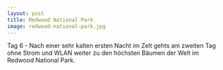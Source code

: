 ```yaml
---
layout: post
title: Redwood National Park
image: redwood-national-park.jpg
---
```


Tag 6 - Nach einer sehr kalten ersten Nacht im Zelt gehts am zweiten Tag ohne Strom und WLAN weiter zu den höchsten Bäumen der Welt im Redwood National Park.